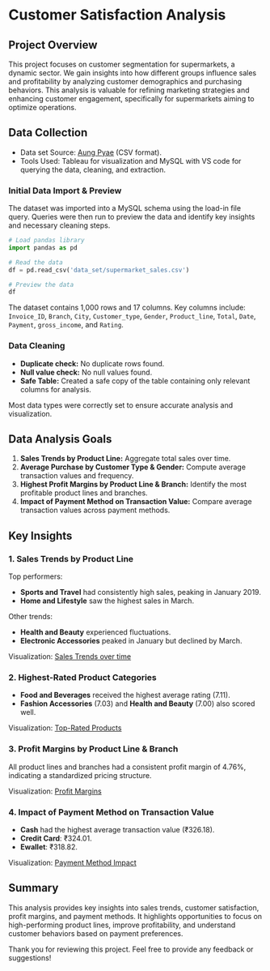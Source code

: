 # Customer Satisfaction Analysis

## Project Overview
This project focuses on customer segmentation for supermarkets, a dynamic sector. We gain insights into how different groups influence sales and profitability by analyzing customer demographics and purchasing behaviors. This analysis is valuable for refining marketing strategies and enhancing customer engagement, specifically for supermarkets aiming to optimize operations.

## Data Collection
- Data set Source: [Aung Pyae](https://www.kaggle.com/datasets/aungpyaeap/supermarket-sales) (CSV format).
- Tools Used: Tableau for visualization and MySQL with VS code for querying the data, cleaning, and extraction.

### Initial Data Import & Preview
The dataset was imported into a MySQL schema using the load-in file query. Queries were then run to preview the data and identify key insights and necessary cleaning steps.

```python
# Load pandas library
import pandas as pd

# Read the data
df = pd.read_csv('data_set/supermarket_sales.csv')

# Preview the data
df
```

The dataset contains 1,000 rows and 17 columns. Key columns include: `Invoice_ID`, `Branch`, `City`, `Customer_type`, `Gender`, `Product_line`, `Total`, `Date`, `Payment`, `gross_income`, and `Rating`.

### Data Cleaning
- **Duplicate check:** No duplicate rows found.
- **Null value check:** No null values found.
- **Safe Table:** Created a safe copy of the table containing only relevant columns for analysis.

Most data types were correctly set to ensure accurate analysis and visualization.

## Data Analysis Goals
1. **Sales Trends by Product Line:** Aggregate total sales over time.
2. **Average Purchase by Customer Type & Gender:** Compute average transaction values and frequency.
3. **Highest Profit Margins by Product Line & Branch:** Identify the most profitable product lines and branches.
4. **Impact of Payment Method on Transaction Value:** Compare average transaction values across payment methods.

## Key Insights

### 1. Sales Trends by Product Line
Top performers:
- **Sports and Travel** had consistently high sales, peaking in January 2019.
- **Home and Lifestyle** saw the highest sales in March.

Other trends:
- **Health and Beauty** experienced fluctuations.
- **Electronic Accessories** peaked in January but declined by March.

Visualization: [Sales Trends over time](https://public.tableau.com/shared/BJQCPTJ9P?:display_count=n&:origin=viz_share_link)

### 2. Highest-Rated Product Categories
- **Food and Beverages** received the highest average rating (7.11).
- **Fashion Accessories** (7.03) and **Health and Beauty** (7.00) also scored well.

Visualization: [Top-Rated Products](https://public.tableau.com/shared/SY4DCX9FB?:display_count=n&:origin=viz_share_link)

### 3. Profit Margins by Product Line & Branch
All product lines and branches had a consistent profit margin of 4.76%, indicating a standardized pricing structure.

Visualization: [Profit Margins](https://public.tableau.com/views/SQLandTableauCustomersatisfactionanalysis/Story1?:language=en-US&:sid=&:redirect=auth&:display_count=n&:origin=viz_share_link)

### 4. Impact of Payment Method on Transaction Value
- **Cash** had the highest average transaction value (₹326.18).
- **Credit Card**: ₹324.01.
- **Ewallet**: ₹318.82.

Visualization: [Payment Method Impact](https://public.tableau.com/shared/N42BZPKS2?:display_count=n&:origin=viz_share_link)

## Summary
This analysis provides key insights into sales trends, customer satisfaction, profit margins, and payment methods. It highlights opportunities to focus on high-performing product lines, improve profitability, and understand customer behaviors based on payment preferences.

Thank you for reviewing this project. Feel free to provide any feedback or suggestions!
